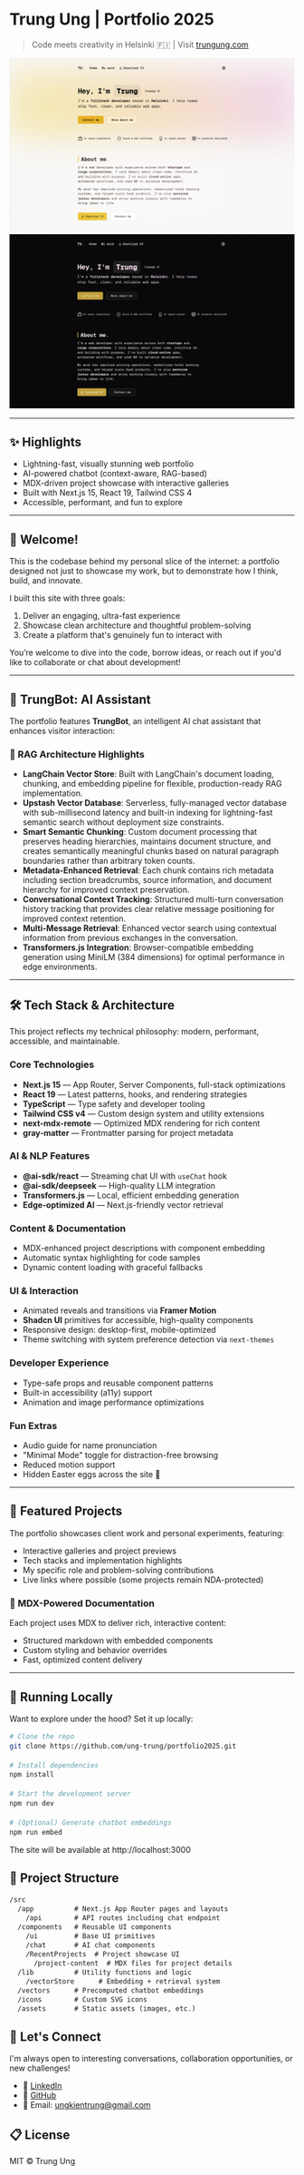 # Trung Ung | Portfolio 2025

> Code meets creativity in Helsinki 🇫🇮 | Visit [trungung.com](https://trungung.com)

![Portfolio Preview - Light Mode](/public/images/portfolio-2025-1.png)  
![Portfolio Preview - Dark Mode](/public/images/portfolio-2025-2.png)

---

## ✨ Highlights

- Lightning-fast, visually stunning web portfolio
- AI-powered chatbot (context-aware, RAG-based)
- MDX-driven project showcase with interactive galleries
- Built with Next.js 15, React 19, Tailwind CSS 4
- Accessible, performant, and fun to explore

---

## 👋 Welcome!

This is the codebase behind my personal slice of the internet: a portfolio designed not just to showcase my work, but to demonstrate how I think, build, and innovate.

I built this site with three goals:

1. Deliver an engaging, ultra-fast experience
2. Showcase clean architecture and thoughtful problem-solving
3. Create a platform that's genuinely fun to interact with

You’re welcome to dive into the code, borrow ideas, or reach out if you'd like to collaborate or chat about development!

---

## 🤖 TrungBot: AI Assistant

The portfolio features **TrungBot**, an intelligent AI chat assistant that enhances visitor interaction:

### 🧠 RAG Architecture Highlights

- **LangChain Vector Store**: Built with LangChain's document loading, chunking, and embedding pipeline for flexible, production-ready RAG implementation.
- **Upstash Vector Database**: Serverless, fully-managed vector database with sub-millisecond latency and built-in indexing for lightning-fast semantic search without deployment size constraints.
- **Smart Semantic Chunking**: Custom document processing that preserves heading hierarchies, maintains document structure, and creates semantically meaningful chunks based on natural paragraph boundaries rather than arbitrary token counts.
- **Metadata-Enhanced Retrieval**: Each chunk contains rich metadata including section breadcrumbs, source information, and document hierarchy for improved context preservation.
- **Conversational Context Tracking**: Structured multi-turn conversation history tracking that provides clear relative message positioning for improved context retention.
- **Multi-Message Retrieval**: Enhanced vector search using contextual information from previous exchanges in the conversation.
- **Transformers.js Integration**: Browser-compatible embedding generation using MiniLM (384 dimensions) for optimal performance in edge environments.

---

## 🛠️ Tech Stack & Architecture

This project reflects my technical philosophy: modern, performant, accessible, and maintainable.

### Core Technologies

- **Next.js 15** — App Router, Server Components, full-stack optimizations
- **React 19** — Latest patterns, hooks, and rendering strategies
- **TypeScript** — Type safety and developer tooling
- **Tailwind CSS v4** — Custom design system and utility extensions
- **next-mdx-remote** — Optimized MDX rendering for rich content
- **gray-matter** — Frontmatter parsing for project metadata

### AI & NLP Features

- **@ai-sdk/react** — Streaming chat UI with `useChat` hook
- **@ai-sdk/deepseek** — High-quality LLM integration
- **Transformers.js** — Local, efficient embedding generation
- **Edge-optimized AI** — Next.js-friendly vector retrieval

### Content & Documentation

- MDX-enhanced project descriptions with component embedding
- Automatic syntax highlighting for code samples
- Dynamic content loading with graceful fallbacks

### UI & Interaction

- Animated reveals and transitions via **Framer Motion**
- **Shadcn UI** primitives for accessible, high-quality components
- Responsive design: desktop-first, mobile-optimized
- Theme switching with system preference detection via `next-themes`

### Developer Experience

- Type-safe props and reusable component patterns
- Built-in accessibility (a11y) support
- Animation and image performance optimizations

### Fun Extras

- Audio guide for name pronunciation
- "Minimal Mode" toggle for distraction-free browsing
- Reduced motion support
- Hidden Easter eggs across the site 🎯

---

## 📸 Featured Projects

The portfolio showcases client work and personal experiments, featuring:

- Interactive galleries and project previews
- Tech stacks and implementation highlights
- My specific role and problem-solving contributions
- Live links where possible (some projects remain NDA-protected)

### 📝 MDX-Powered Documentation

Each project uses MDX to deliver rich, interactive content:

- Structured markdown with embedded components
- Custom styling and behavior overrides
- Fast, optimized content delivery

---

## 🚀 Running Locally

Want to explore under the hood? Set it up locally:

```bash
# Clone the repo
git clone https://github.com/ung-trung/portfolio2025.git

# Install dependencies
npm install

# Start the development server
npm run dev

# (Optional) Generate chatbot embeddings
npm run embed
```

The site will be available at http://localhost:3000

## 📁 Project Structure

```
/src
  /app          # Next.js App Router pages and layouts
    /api        # API routes including chat endpoint
  /components   # Reusable UI components
    /ui         # Base UI primitives
    /chat       # AI chat components
    /RecentProjects  # Project showcase UI
      /project-content  # MDX files for project details
  /lib          # Utility functions and logic
    /vectorStore      # Embedding + retrieval system
  /vectors      # Precomputed chatbot embeddings
  /icons        # Custom SVG icons
  /assets       # Static assets (images, etc.)
```

## 🤝 Let's Connect

I'm always open to interesting conversations, collaboration opportunities, or new challenges!

- 💼 [LinkedIn](https://linkedin.com/in/trung-ung)
- 🐙 [GitHub](https://github.com/ung-trung)
- 📧 Email: ungkientrung@gmail.com

## 📋 License

MIT © Trung Ung
